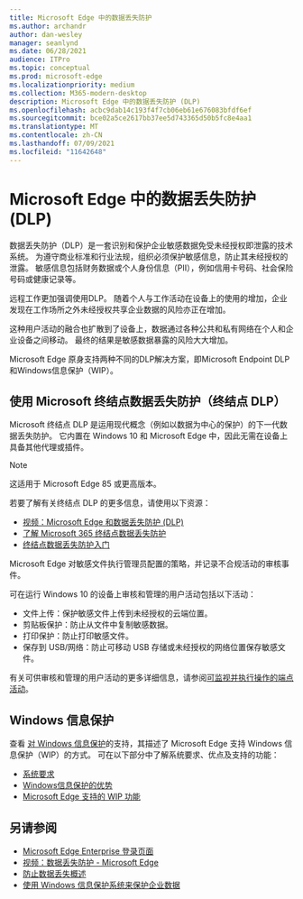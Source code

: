 ```yaml
---
title: Microsoft Edge 中的数据丢失防护
ms.author: archandr
author: dan-wesley
manager: seanlynd
ms.date: 06/28/2021
audience: ITPro
ms.topic: conceptual
ms.prod: microsoft-edge
ms.localizationpriority: medium
ms.collection: M365-modern-desktop
description: Microsoft Edge 中的数据丢失防护 (DLP)
ms.openlocfilehash: acbc9dab14c193f4f7cb06eb61e676083bfdf6ef
ms.sourcegitcommit: bce02a5ce2617bb37ee5d743365d50b5fc8e4aa1
ms.translationtype: MT
ms.contentlocale: zh-CN
ms.lasthandoff: 07/09/2021
ms.locfileid: "11642648"
---
```

# <a name="data-loss-prevention-dlp-in-microsoft-edge"></a>Microsoft Edge 中的数据丢失防护 (DLP)

数据丢失防护（DLP）是一套识别和保护企业敏感数据免受未经授权即泄露的技术系统。 为遵守商业标准和行业法规，组织必须保护敏感信息，防止其未经授权的泄露。 敏感信息包括财务数据或个人身份信息（PII），例如信用卡号码、社会保险号码或健康记录等。

远程工作更加强调使用DLP。 随着个人与工作活动在设备上的使用的增加，企业发现在工作场所之外未经授权共享企业数据的风险亦正在增加。

这种用户活动的融合也扩散到了设备上，数据通过各种公共和私有网络在个人和企业设备之间移动。 最终的结果是敏感数据暴露的风险大大增加。

Microsoft Edge 原身支持两种不同的DLP解决方案，即Microsoft Endpoint DLP和Windows信息保护（WIP）。

## <a name="microsoft-endpoint-data-loss-prevention-endpoint-dlp"></a>使用 Microsoft 终结点数据丢失防护（终结点 DLP）

Microsoft 终结点 DLP 是运用现代概念（例如以数据为中心的保护）的下一代数据丢失防护。 它内置在 Windows 10 和 Microsoft Edge 中，因此无需在设备上具备其他代理或插件。

> [!NOTE]
> 这适用于 Microsoft Edge 85 或更高版本。

若要了解有关终结点 DLP 的更多信息，请使用以下资源：

- [视频：Microsoft Edge 和数据丢失防护 (DLP)](microsoft-edge-video-security-dlp.md)
- [了解 Microsoft 365 终结点数据丢失防护](/microsoft-365/compliance/endpoint-dlp-learn-about?preserve-view=true&view=o365-worldwide)
- [终结点数据丢失防护入门](/microsoft-365/compliance/endpoint-dlp-getting-started?preserve-view=true&view=o365-worldwide)

Microsoft Edge 对敏感文件执行管理员配置的策略，并记录不合规活动的审核事件。

可在运行 Windows 10 的设备上审核和管理的用户活动包括以下活动：

- 文件上传：保护敏感文件上传到未经授权的云端位置。 <!-- The next 3 screenshots show a sequence where a user tries to drop a sensitive data file on to their local storage.-->
- 剪贴板保护：防止从文件中复制敏感数据。
- 打印保护：防止打印敏感文件。
- 保存到 USB/网络：防止可移动 USB 存储或未经授权的网络位置保存敏感文件。

有关可供审核和管理的用户活动的更多详细信息，请参阅[可监视并执行操作的端点活动](/microsoft-365/compliance/endpoint-dlp-learn-about?preserve-view=true&view=o365-worldwide#endpoint-activities-you-can-monitor-and-take-action-on)。

## <a name="windows-information-protection"></a>Windows 信息保护

查看 [对 Windows 信息保护](./microsoft-edge-security-windows-information-protection.md)的支持，其描述了 Microsoft Edge 支持 Windows 信息保护（WIP）的方式。 可在以下部分中了解系统要求、优点及支持的功能：

- [系统要求](./microsoft-edge-security-windows-information-protection.md#system-requirements)
- [Windows信息保护的优势](./microsoft-edge-security-windows-information-protection.md#windows-information-protection-benefits)
- [Microsoft Edge 支持的 WIP 功能](./microsoft-edge-security-windows-information-protection.md#wip-features-supported-in-microsoft-edge)

## <a name="see-also"></a>另请参阅

- [Microsoft Edge Enterprise 登录页面](https://aka.ms/EdgeEnterprise)
- [视频：数据丢失防护 - Microsoft Edge](https://www.youtube.com/watch?v=dLD04U9eTqg)
- [防止数据丢失概述](/microsoft-365/compliance/data-loss-prevention-policies?preserve-view=true&view=o365-worldwide)
- [使用 Windows 信息保护系统来保护企业数据](/windows/security/information-protection/windows-information-protection/protect-enterprise-data-using-wip)